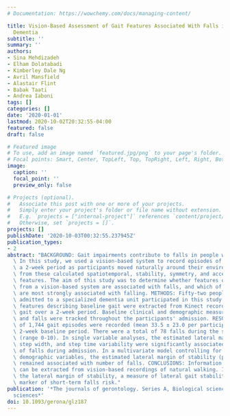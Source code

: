 ```yaml
---
# Documentation: https://wowchemy.com/docs/managing-content/

title: Vision-Based Assessment of Gait Features Associated With Falls in People With
  Dementia
subtitle: ''
summary: ''
authors:
- Sina Mehdizadeh
- Elham Dolatabadi
- Kimberley Dale Ng
- Avril Mansfield
- Alastair Flint
- Babak Taati
- Andrea Iaboni
tags: []
categories: []
date: '2020-01-01'
lastmod: 2020-10-02T20:32:55-04:00
featured: false
draft: false

# Featured image
# To use, add an image named `featured.jpg/png` to your page's folder.
# Focal points: Smart, Center, TopLeft, Top, TopRight, Left, Right, BottomLeft, Bottom, BottomRight.
image:
  caption: ''
  focal_point: ''
  preview_only: false

# Projects (optional).
#   Associate this post with one or more of your projects.
#   Simply enter your project's folder or file name without extension.
#   E.g. `projects = ["internal-project"]` references `content/project/deep-learning/index.md`.
#   Otherwise, set `projects = []`.
projects: []
publishDate: '2020-10-03T00:32:55.237945Z'
publication_types:
- 2
abstract: "BACKGROUND: Gait impairments contribute to falls in people with dementia.\
  \ In this study, we used a vision-based system to record episodes of walking over\
  \ a 2-week period as participants moved naturally around their environment, and\
  \ from these calculated spatiotemporal, stability, symmetry, and acceleration gait\
  \ features. The aim of this study was to determine whether features of gait extracted\
  \ from a vision-based system are associated with falls, and which of these features\
  \ are most strongly associated with falling. METHODS: Fifty-two people with dementia\
  \ admitted to a specialized dementia unit participated in this study. Thirty different\
  \ features describing baseline gait were extracted from Kinect recordings of natural\
  \ gait over a 2-week period. Baseline clinical and demographic measures were collected,\
  \ and falls were tracked throughout the participants' admission. RESULTS: A total\
  \ of 1,744 gait episodes were recorded (mean 33.5 ± 23.0 per participant) over a\
  \ 2-week baseline period. There were a total of 78 falls during the study period\
  \ (range 0-10). In single variable analyses, the estimated lateral margin of stability,\
  \ step width, and step time variability were significantly associated with the number\
  \ of falls during admission. In a multivariate model controlling for clinical and\
  \ demographic variables, the estimated lateral margin of stability (p = .01) was\
  \ remained associated with number of falls. CONCLUSIONS: Information about gait\
  \ can be extracted from vision-based recordings of natural walking. In particular,\
  \ the lateral margin of stability, a measure of lateral gait stability, is an important\
  \ marker of short-term falls risk."
publication: '*The journals of gerontology. Series A, Biological sciences and medical
  sciences*'
doi: 10.1093/gerona/glz187
---
```

